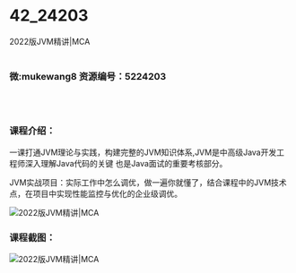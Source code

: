 # 42_24203
2022版JVM精讲|MCA
<br/></br>
<h3>微:mukewang8 资源编号：5224203</h3>
<br/></br>
<h3>课程介绍：</h3>
<p>一课打通<a title="查看与 JVM 相关的文章" target="_blank">JVM</a>理论与实践，构建完整的JVM知识体系,JVM是中高级Java开发工程师深入理解Java代码的关键 也是Java面试的重要考核部分。</p>
<p>JVM实战项目：实际工作中怎么调优，做一遍你就懂了，结合课程中的JVM技术点，在项目中实现性能监控与优化的企业级调优。</p>
<p><img src="https://www.ko996.com/wp-content/uploads/img/2022/05/1-61-300x180.png" alt="2022版JVM精讲|MCA"></p>
<div class="info-desc">
<h3>课程截图：</h3>
<p><img src="https://www.ko996.com/wp-content/uploads/img/2022/05/2-51.png" alt="2022版JVM精讲|MCA"></p>


			
</div>
